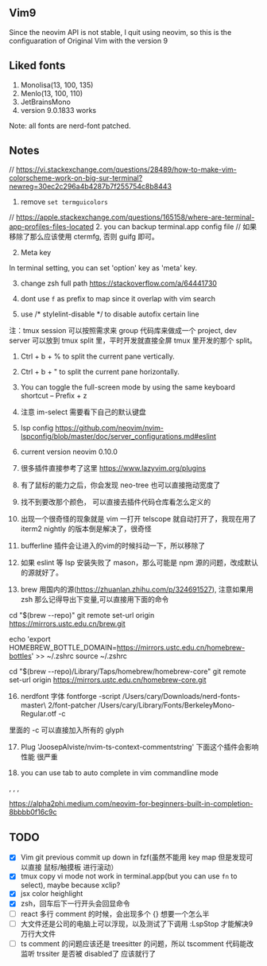 ## Vim9

Since the neovim API is not stable, I quit using neovim, so this is the configuaration of Original Vim with the version 9

## Liked fonts

1. Monolisa(13, 100, 135)
2. Menlo(13, 100, 110)
3. JetBrainsMono
4. version 9.0.1833 works

Note: all fonts are nerd-font patched.

## Notes

// https://vi.stackexchange.com/questions/28489/how-to-make-vim-colorscheme-work-on-big-sur-terminal?newreg=30ec2c296a4b4287b7f255754c8b8443

1. remove `set termguicolors`

// https://apple.stackexchange.com/questions/165158/where-are-terminal-app-profiles-files-located 2. you can backup terminal.app config file
// 如果移除了那么应该使用 ctermfg, 否则 guifg 即可。

2. Meta key

In terminal setting, you can set 'option' key as 'meta' key.

3. change zsh full path
https://stackoverflow.com/a/64441730

4. dont use `f` as prefix to map since it overlap with vim search
5. use /* stylelint-disable */ to disable autofix certain line

注：tmux session 可以按照需求来 group 代码库来做成一个 project, dev server 可以放到 tmux split 里，平时开发就直接全屏 tmux 里开发的那个 split。

1. Ctrl + b + % to split the current pane vertically.
2. Ctrl + b + " to split the current pane horizontally.
3. You can toggle the full-screen mode by using the same keyboard shortcut – Prefix + z

6. 注意 im-select 需要看下自己的默认键盘
7. lsp config https://github.com/neovim/nvim-lspconfig/blob/master/doc/server_configurations.md#eslint
8. current version neovim 0.10.0
9. 很多插件直接参考了这里 https://www.lazyvim.org/plugins
10. 有了鼠标的能力之后，你会发现 neo-tree 也可以直接拖动宽度了
11. 找不到要改那个颜色， 可以直接去插件代码仓库看怎么定义的
12. 出现一个很奇怪的现象就是 vim 一打开 telscope 就自动打开了，我现在用了 iterm2 nightly 的版本倒是解决了，很奇怪
13. bufferline 插件会让进入的vim的时候抖动一下，所以移除了
14. 如果 eslint 等 lsp 安装失败了 mason，那么可能是 npm 源的问题，改成默认的源就好了。
15. brew 用国内的源(https://zhuanlan.zhihu.com/p/324691527), 注意如果用 zsh 那么记得导出下变量,可以直接用下面的命令

cd "$(brew --repo)"
git remote set-url origin https://mirrors.ustc.edu.cn/brew.git

echo 'export HOMEBREW_BOTTLE_DOMAIN=https://mirrors.ustc.edu.cn/homebrew-bottles' >> ~/.zshrc
source ~/.zshrc

cd "$(brew --repo)/Library/Taps/homebrew/homebrew-core"
git remote set-url origin https://mirrors.ustc.edu.cn/homebrew-core.git

16. nerdfont 字体
fontforge -script /Users/cary/Downloads/nerd-fonts-master\ 2/font-patcher /Users/cary/Library/Fonts/BerkeleyMono-Regular.otf -c

里面的 -c 可以直接加入所有的 glyph

17. Plug 'JoosepAlviste/nvim-ts-context-commentstring'
下面这个插件会影响性能 很严重

18. you can use tab to auto complete in vim commandline mode

<tab>, <c-d>, <S-Tab>,

https://alpha2phi.medium.com/neovim-for-beginners-built-in-completion-8bbbb0f16c9c

## TODO

- [x] Vim git previous commit up down in fzf(虽然不能用 key map 但是发现可以直接 鼠标/触摸板 进行滚动）
- [x] tmux copy vi mode not work in terminal.app(but you can use `fn` to select), maybe because xclip?
- [x] jsx color heighlight
- [x] zsh，回车后下一行开头会回显命令
- [ ] react 多行 comment 的时候，会出现多个 {} 想要一个怎么半
- [ ] 大文件还是公司的电脑上可以浮现，以及测试了下调用 :LspStop 才能解决9万行大文件
- [ ] ts comment 的问题应该还是 treesitter 的问题，所以 tscomment 代码能改监听 trssiter 是否被 disabled了 应该就行了
